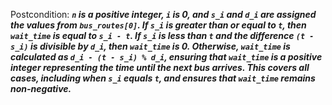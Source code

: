 Postcondition: ***`n` is a positive integer, `i` is 0, and `s_i` and `d_i` are assigned the values from `bus_routes[0]`. If `s_i` is greater than or equal to `t`, then `wait_time` is equal to `s_i - t`. If `s_i` is less than `t` and the difference `(t - s_i)` is divisible by `d_i`, then `wait_time` is 0. Otherwise, `wait_time` is calculated as `d_i - (t - s_i) % d_i`, ensuring that `wait_time` is a positive integer representing the time until the next bus arrives. This covers all cases, including when `s_i` equals `t`, and ensures that `wait_time` remains non-negative.***